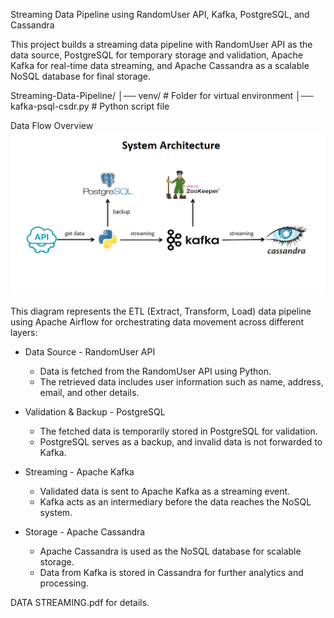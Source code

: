 Streaming Data Pipeline using RandomUser API, Kafka, PostgreSQL, and Cassandra  

This project builds a streaming data pipeline with RandomUser API as the data source, PostgreSQL for temporary storage and validation, Apache Kafka for real-time data streaming, and Apache Cassandra as a scalable NoSQL database for final storage.  
  
Streaming-Data-Pipeline/
│── venv/                           # Folder for virtual environment
│── kafka-psql-csdr.py               # Python script file

Data Flow Overview
![image](https://github.com/takdirzd/basic-streaming/blob/main/basic-streaming.png)

This diagram represents the ETL (Extract, Transform, Load) data pipeline using Apache Airflow for orchestrating data movement across different layers:

+ Data Source - RandomUser API
    - Data is fetched from the RandomUser API using Python.  
    - The retrieved data includes user information such as name, address, email, and other details.  

+ Validation & Backup - PostgreSQL
    - The fetched data is temporarily stored in PostgreSQL for validation.  
    - PostgreSQL serves as a backup, and invalid data is not forwarded to Kafka.
 
+ Streaming - Apache Kafka
    - Validated data is sent to Apache Kafka as a streaming event.
    - Kafka acts as an intermediary before the data reaches the NoSQL system.

+ Storage - Apache Cassandra
    - Apache Cassandra is used as the NoSQL database for scalable storage.
    - Data from Kafka is stored in Cassandra for further analytics and processing.

  
DATA STREAMING.pdf for details.
